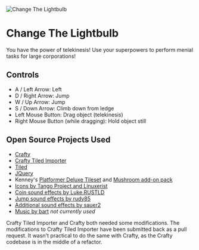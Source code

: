![Change The Lightbulb](https://raw.github.com/jamespic/game-off-2013/master/screenshot.png)

# Change The Lightbulb

You have the power of telekinesis! Use your superpowers to perform menial
tasks for large corporations!

## Controls
- A / Left Arrow: Left
- D / Right Arrow: Jump
- W / Up Arrow: Jump
- S / Down Arrow: Climb down from ledge
- Left Mouse Button: Drag object (telekinesis)
- Right Mouse Button (while dragging): Hold object still

## Open Source Projects Used

- [Crafty](https://github.com/craftyjs/Crafty)
- [Crafty Tiled Importer](https://github.com/mleveck/Crafty-Tiled-Map-Importer)
- [Tiled](https://github.com/bjorn/tiled)
- [JQuery](https://github.com/jquery/jquery)
- Kenney's [Platformer Deluxe Tileset](http://opengameart.org/content/platformer-art-deluxe) and [Mushroom add-on pack](http://opengameart.org/content/platformer-art-mushroom-land)
- [Icons by Tango Project and Linuxerist](http://commons.wikimedia.org/wiki/File:Dialog-information_on.svg)
- [Coin sound effects by Luke.RUSTLD](http://opengameart.org/content/10-8bit-coin-sounds)
- [Jump sound effects by rudy85](http://opengameart.org/content/jump-sounds)
- [Additional sound effects by sauer2](http://opengameart.org/content/oldschool-win-and-die-jump-and-run-sounds)
- [Music by bart](http://opengameart.org/content/jump-and-run-8-bit) *not currently used*

Crafty Tiled Importer and Crafty both needed some modifications. The modifications to
Crafty Tiled Importer have been submitted back as a pull request. It wasn't practical
to do the same with Crafty, as the Crafty codebase is in the middle of
a refactor.

